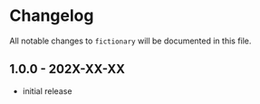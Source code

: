 # Changelog

All notable changes to `fictionary` will be documented in this file.

## 1.0.0 - 202X-XX-XX

- initial release

